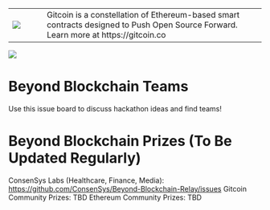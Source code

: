 <table>
<td width=100>
<img src='https://github.com/gitcoinco/gitcoinco/blob/master/img/helmet.png'/>
</td>
<td width=800>
Gitcoin is a constellation of Ethereum-based smart contracts designed to Push Open Source Forward. Learn more at https://gitcoin.co
</td>
</table>

<img src="https://raw.githubusercontent.com/gitcoinco/beyondblockchainteams/master/img.jpg" />

# Beyond Blockchain Teams
Use this issue board to discuss hackathon ideas and find teams!


# Beyond Blockchain Prizes (To Be Updated Regularly)
ConsenSys Labs (Healthcare, Finance, Media): https://github.com/ConsenSys/Beyond-Blockchain-Relay/issues
Gitcoin Community Prizes: TBD
Ethereum Community Prizes: TBD 
